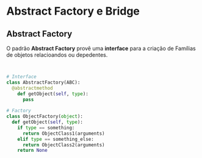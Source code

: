 # Abstract Factory e Bridge

## Abstract Factory

O padrão **Abstract Factory** provê uma **interface** para a criação de Famílias de objetos relacioandos ou depedentes.

<img>

```python

# Interface
class AbstractFactory(ABC):
  @abstractmethod
	def getObject(self, type):
	  pass
    
# Factory
class ObjectFactory(object):
  def getObject(self, type):
    if type == something:
      return ObjectClass1(arguments)
    elif type == something_else:
      return ObjectClass2(arguments)
    return None

```
